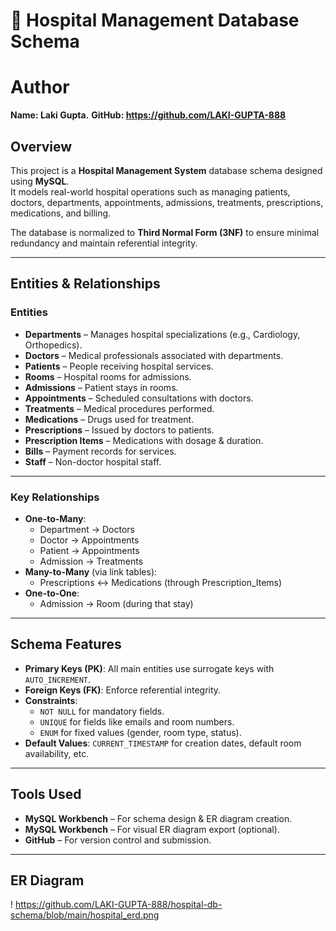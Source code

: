 # 🏥 Hospital Management Database Schema

# Author
**Name: Laki Gupta.**
**GitHub: https://github.com/LAKI-GUPTA-888**

## Overview
This project is a **Hospital Management System** database schema designed using **MySQL**.  
It models real-world hospital operations such as managing patients, doctors, departments, appointments, admissions, treatments, prescriptions, medications, and billing.

The database is normalized to **Third Normal Form (3NF)** to ensure minimal redundancy and maintain referential integrity.

---

## Entities & Relationships

### **Entities**
- **Departments** – Manages hospital specializations (e.g., Cardiology, Orthopedics).
- **Doctors** – Medical professionals associated with departments.
- **Patients** – People receiving hospital services.
- **Rooms** – Hospital rooms for admissions.
- **Admissions** – Patient stays in rooms.
- **Appointments** – Scheduled consultations with doctors.
- **Treatments** – Medical procedures performed.
- **Medications** – Drugs used for treatment.
- **Prescriptions** – Issued by doctors to patients.
- **Prescription Items** – Medications with dosage & duration.
- **Bills** – Payment records for services.
- **Staff** – Non-doctor hospital staff.

---

### **Key Relationships**
- **One-to-Many**:
  - Department → Doctors
  - Doctor → Appointments
  - Patient → Appointments
  - Admission → Treatments
- **Many-to-Many** (via link tables):
  - Prescriptions ↔ Medications (through Prescription_Items)
- **One-to-One**:
  - Admission → Room (during that stay)

---

## Schema Features
- **Primary Keys (PK)**: All main entities use surrogate keys with `AUTO_INCREMENT`.
- **Foreign Keys (FK)**: Enforce referential integrity.
- **Constraints**:
  - `NOT NULL` for mandatory fields.
  - `UNIQUE` for fields like emails and room numbers.
  - `ENUM` for fixed values (gender, room type, status).
- **Default Values**: `CURRENT_TIMESTAMP` for creation dates, default room availability, etc.

---

## Tools Used
- **MySQL Workbench** – For schema design & ER diagram creation.
- **MySQL Workbench** – For visual ER diagram export (optional).
- **GitHub** – For version control and submission.

---

## ER Diagram
!  https://github.com/LAKI-GUPTA-888/hospital-db-schema/blob/main/hospital_erd.png
